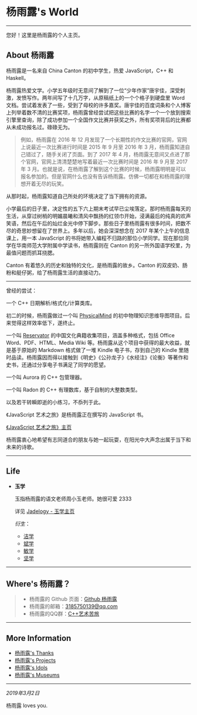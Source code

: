 <link rel="icon" type="image/x-icon"
 href="/favicon.ico">

# 杨雨露's World

---

您好！这里是杨雨露的个人主页。



## About 杨雨露

杨雨露是一名来自 China Canton 的初中学生，热爱 JavaScript，C++ 和 Haskell。

杨雨露热爱文学。小学五年级时无意间了解到了一位“少年作家”唐宇佳，深受刺激，发愤写作。两年间写了十几万字，从原稿纸上的一个个格子到硬盘里 Word 文档。尝试着发表了一些，受到了母校的许多嘉奖。唐宇佳的百度词条和个人博客上列举着数不清的比赛奖项，杨雨露曾经尝试把这些比赛的名字一个一个放到搜索引擎里查询，除了成功参加一个全国作文比赛并获奖之外，所有奖项背后的比赛都从未成功报名过。碌碌无为。

> 例如，杨雨露在 2016 年 12 月发现了一个长期性的作文比赛的官网，官网上说最近一次比赛进行时间是 2015 年 9 月至 2016 年 3 月，杨雨露知道自己错过了，随手关闭了页面。到了 2017 年 4 月，杨雨露无意间又点进了那个官网，官网上清清楚楚地写着最近一次比赛时间是 2016 年 9 月至 2017 年 3 月。也就是说，在杨雨露了解到这个比赛的时候，杨雨露明明是可以报名参加的。但是官网什么也没有告诉杨雨露。仿佛一切都在和杨雨露的理想开着无尽的玩笑。

从那时起，杨雨露知道自己所处的环境决定了当下拥有的资源。

小学最后的日子里，决定性的五下六上期末考试早已尘埃落定。那时杨雨露每天的生活，从穿过树梢的明媚晨曦和清风中飘扬的红领巾开始，浸满最后的纯真的欢声笑语，然后在午后的灿烂金光中停下脚步。那些日子里杨雨露有很多时间，把数不尽的奇思妙想留在了世界上。多年以后，她会深深想念在 2017 年某个上午的信息课上，用一本 JavaScript 的书将她带入编程不归路的那位小学同学。现在那位同学在华南师范大学附属中学读书，杨雨露则在 Canton 的另一所外国语学校里，为最值问题而抓耳挠腮。

Canton 有着悠久的历史和独特的文化，是杨雨露的故乡。Canton 的双皮奶、肠粉和艇仔粥，给了杨雨露生活的直接动力。



---

曾经的尝试：

一个 C++ 日期解析/格式化/计算类库。

初二的时候，杨雨露做过一个叫 [PhysicalMind](https://tanpero.github.io/physicalmind-project) 的初中物理知识思维导图项目。后来觉得这样效率低下，遂终止。

一个叫 [Reservator](https://github.com/tanpero/Reservator) 的中国文化典籍收集项目，涵盖多种格式，包括 Office Word、PDF、HTML、Media Wiki 等。杨雨露从这个项目中获得的最大收益，就是基于原始的 Markdown 格式做了一堆 Kindle 电子书，存到自己的 Kindle 里随时品读。杨雨露因而得以接触到《明史》《公孙龙子》《水经注》《论衡》等著作和史书，还通过分享电子书满足了同学的愿望。

一个叫 Aurora 的 C++ 包管理器。

一个叫 Radon 的 C++ 有理数库，基于自制的大整数类型。

以及若干转瞬即逝的小练习，不忝列于此。



《JavaScript 艺术之旅》是杨雨露正在撰写的 JavaScript 书。

[《JavaScript 艺术之旅》主页](book)



杨雨露衷心地希望有志同道合的朋友与她一起玩耍，在阳光中大声念出属于当下和未来的诗歌。

---

## Life

- **玉学**

  玉指杨雨露的语文老师周小玉老师。她很可爱 2333

  详见 [Jadelogy - 玉学主页](arts/jadelogy/light.html)

  *衍生*：

  - [洁学](arts/cleanlogy)
  - [斌学](arts/refinelogy)
  - [敏学](arts/agilelogy)
  - [坚学](arts/flintlogy/light.html)

---

## Where's 杨雨露？

> - 杨雨露的 Github 页面：[Github 杨雨露](https://github.com/tanpero/)
> - 杨雨露的邮箱：[3185750139@qq.com](mailto:3185750139@qq.com)
> - 杨雨露的QQ群：[C++艺术苦旅](https://jq.qq.com/?_wv=1027&k=5HM7fwn)

---
## More Information
- [杨雨露's Thanks](https://tanpero.github.io/profile)
- [杨雨露's Projects](https://tanpero.github.io/projects)
- [杨雨露's Idols](https://tanpero.github.io/idols)
- [杨雨露's Museums](museums)

---

*2019年3月2日*

杨雨露 loves you.




<script src="/assets/common.js"></script>
<script>
    cleanPage();
</script>




